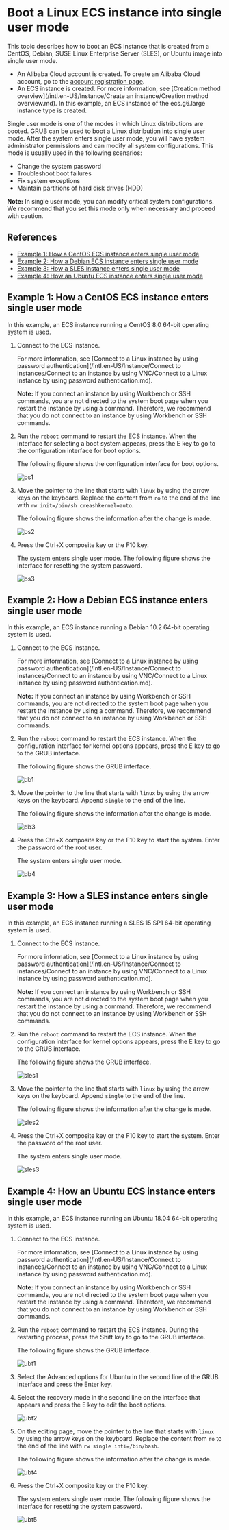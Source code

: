# Boot a Linux ECS instance into single user mode

This topic describes how to boot an ECS instance that is created from a CentOS, Debian, SUSE Linux Enterprise Server \(SLES\), or Ubuntu image into single user mode.

-   An Alibaba Cloud account is created. To create an Alibaba Cloud account, go to the [account registration page](https://account.alibabacloud.com/register/intl_register.htm).
-   An ECS instance is created. For more information, see [Creation method overview](/intl.en-US/Instance/Create an instance/Creation method overview.md). In this example, an ECS instance of the ecs.g6.large instance type is created.

Single user mode is one of the modes in which Linux distributions are booted. GRUB can be used to boot a Linux distribution into single user mode. After the system enters single user mode, you will have system administrator permissions and can modify all system configurations. This mode is usually used in the following scenarios:

-   Change the system password
-   Troubleshoot boot failures
-   Fix system exceptions
-   Maintain partitions of hard disk drives \(HDD\)

**Note:** In single user mode, you can modify critical system configurations. We recommend that you set this mode only when necessary and proceed with caution.

## References

-   [Example 1: How a CentOS ECS instance enters single user mode](#section_1nk_30k_rpj)
-   [Example 2: How a Debian ECS instance enters single user mode](#section_mo5_s2t_m7i)
-   [Example 3: How a SLES instance enters single user mode](#section_im9_5nl_g9k)
-   [Example 4: How an Ubuntu ECS instance enters single user mode](#section_4aa_ic6_c8p)

## Example 1: How a CentOS ECS instance enters single user mode

In this example, an ECS instance running a CentOS 8.0 64-bit operating system is used.

1.  Connect to the ECS instance.

    For more information, see [Connect to a Linux instance by using password authentication](/intl.en-US/Instance/Connect to instances/Connect to an instance by using VNC/Connect to a Linux instance by using password authentication.md).

    **Note:** If you connect an instance by using Workbench or SSH commands, you are not directed to the system boot page when you restart the instance by using a command. Therefore, we recommend that you do not connect to an instance by using Workbench or SSH commands.

2.  Run the `reboot` command to restart the ECS instance. When the interface for selecting a boot system appears, press the E key to go to the configuration interface for boot options.

    The following figure shows the configuration interface for boot options.

    ![os1](https://static-aliyun-doc.oss-accelerate.aliyuncs.com/assets/img/en-US/7214488951/p94739.png)

3.  Move the pointer to the line that starts with `linux` by using the arrow keys on the keyboard. Replace the content from `ro` to the end of the line with `rw init=/bin/sh creashkernel=auto`.

    The following figure shows the information after the change is made.

    ![os2](https://static-aliyun-doc.oss-accelerate.aliyuncs.com/assets/img/en-US/1982435161/p94742.png)

4.  Press the Ctrl+X composite key or the F10 key.

    The system enters single user mode. The following figure shows the interface for resetting the system password.

    ![os3](https://static-aliyun-doc.oss-accelerate.aliyuncs.com/assets/img/en-US/8214488951/p94745.png)


## Example 2: How a Debian ECS instance enters single user mode

In this example, an ECS instance running a Debian 10.2 64-bit operating system is used.

1.  Connect to the ECS instance.

    For more information, see [Connect to a Linux instance by using password authentication](/intl.en-US/Instance/Connect to instances/Connect to an instance by using VNC/Connect to a Linux instance by using password authentication.md).

    **Note:** If you connect an instance by using Workbench or SSH commands, you are not directed to the system boot page when you restart the instance by using a command. Therefore, we recommend that you do not connect to an instance by using Workbench or SSH commands.

2.  Run the `reboot` command to restart the ECS instance. When the configuration interface for kernel options appears, press the E key to go to the GRUB interface.

    The following figure shows the GRUB interface.

    ![db1](https://static-aliyun-doc.oss-accelerate.aliyuncs.com/assets/img/en-US/8214488951/p94723.png)

3.  Move the pointer to the line that starts with `linux` by using the arrow keys on the keyboard. Append `single` to the end of the line.

    The following figure shows the information after the change is made.

    ![db3](https://static-aliyun-doc.oss-accelerate.aliyuncs.com/assets/img/en-US/8214488951/p94715.png)

4.  Press the Ctrl+X composite key or the F10 key to start the system. Enter the password of the root user.

    The system enters single user mode.

    ![db4](https://static-aliyun-doc.oss-accelerate.aliyuncs.com/assets/img/en-US/8214488951/p94716.png)


## Example 3: How a SLES instance enters single user mode

In this example, an ECS instance running a SLES 15 SP1 64-bit operating system is used.

1.  Connect to the ECS instance.

    For more information, see [Connect to a Linux instance by using password authentication](/intl.en-US/Instance/Connect to instances/Connect to an instance by using VNC/Connect to a Linux instance by using password authentication.md).

    **Note:** If you connect an instance by using Workbench or SSH commands, you are not directed to the system boot page when you restart the instance by using a command. Therefore, we recommend that you do not connect to an instance by using Workbench or SSH commands.

2.  Run the `reboot` command to restart the ECS instance. When the configuration interface for kernel options appears, press the E key to go to the GRUB interface.

    The following figure shows the GRUB interface.

    ![sles1](https://static-aliyun-doc.oss-accelerate.aliyuncs.com/assets/img/en-US/8214488951/p94725.png)

3.  Move the pointer to the line that starts with `linux` by using the arrow keys on the keyboard. Append `single` to the end of the line.

    The following figure shows the information after the change is made.

    ![sles2](https://static-aliyun-doc.oss-accelerate.aliyuncs.com/assets/img/en-US/8214488951/p94731.png)

4.  Press the Ctrl+X composite key or the F10 key to start the system. Enter the password of the root user.

    The system enters single user mode.

    ![sles3](https://static-aliyun-doc.oss-accelerate.aliyuncs.com/assets/img/en-US/8214488951/p94733.png)


## Example 4: How an Ubuntu ECS instance enters single user mode

In this example, an ECS instance running an Ubuntu 18.04 64-bit operating system is used.

1.  Connect to the ECS instance.

    For more information, see [Connect to a Linux instance by using password authentication](/intl.en-US/Instance/Connect to instances/Connect to an instance by using VNC/Connect to a Linux instance by using password authentication.md).

    **Note:** If you connect an instance by using Workbench or SSH commands, you are not directed to the system boot page when you restart the instance by using a command. Therefore, we recommend that you do not connect to an instance by using Workbench or SSH commands.

2.  Run the `reboot` command to restart the ECS instance. During the restarting process, press the Shift key to go to the GRUB interface.

    The following figure shows the GRUB interface.

    ![ubt1](https://static-aliyun-doc.oss-accelerate.aliyuncs.com/assets/img/en-US/8214488951/p94572.png)

3.  Select the Advanced options for Ubuntu in the second line of the GRUB interface and press the Enter key.

4.  Select the recovery mode in the second line on the interface that appears and press the E key to edit the boot options.

    ![ubt2](https://static-aliyun-doc.oss-accelerate.aliyuncs.com/assets/img/en-US/9214488951/p94573.png)

5.  On the editing page, move the pointer to the line that starts with `linux` by using the arrow keys on the keyboard. Replace the content from `ro` to the end of the line with `rw single inti=/bin/bash`.

    The following figure shows the information after the change is made.

    ![ubt4](https://static-aliyun-doc.oss-accelerate.aliyuncs.com/assets/img/en-US/9214488951/p94683.png)

6.  Press the Ctrl+X composite key or the F10 key.

    The system enters single user mode. The following figure shows the interface for resetting the system password.

    ![ubt5](https://static-aliyun-doc.oss-accelerate.aliyuncs.com/assets/img/en-US/9214488951/p94707.png)


